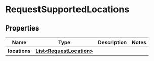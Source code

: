 

# RequestSupportedLocations

## Properties

Name | Type | Description | Notes
------------ | ------------- | ------------- | -------------
**locations** | [**List&lt;RequestLocation&gt;**](RequestLocation.md) |  | 




